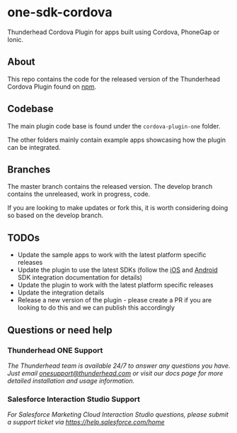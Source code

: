 # one-sdk-cordova
Thunderhead Cordova Plugin for apps built using Cordova, PhoneGap or Ionic. 

## About
This repo contains the code for the released version of the Thunderhead Cordova Plugin found on [npm](https://www.npmjs.com/package/cordova-plugin-one). 

## Codebase
The main plugin code base is found under the `cordova-plugin-one` folder. 

The other folders mainly contain example apps showcasing how the plugin can be integrated. 

## Branches
The master branch contains the released version. The develop branch contains the unreleased, work in progress, code. 

If you are looking to make updates or fork this, it is worth considering doing so based on the develop branch. 

## TODOs
- Update the sample apps to work with the latest platform specific releases 
- Update the plugin to use the latest SDKs (follow the [iOS](https://github.com/thunderheadone/one-sdk-ios) and [Android](https://github.com/thunderheadone/one-sdk-android) SDK integration documentation for details)
- Update the plugin to work with the latest platform specific releases  
- Update the integration details 
- Release a new version of the plugin - please create a PR if you are looking to do this and we can publish this accordingly


## Questions or need help

### Thunderhead ONE Support
_The Thunderhead team is available 24/7 to answer any questions you have. Just email onesupport@thunderhead.com or visit our docs page for more detailed installation and usage information._


### Salesforce Interaction Studio Support
_For Salesforce Marketing Cloud Interaction Studio questions, please submit a support ticket via https://help.salesforce.com/home_
